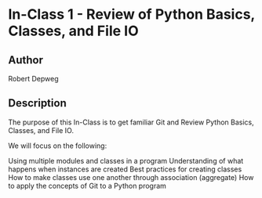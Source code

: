 # In-Class 1 - Review of Python Basics, Classes, and File IO

## Author

Robert Depweg

## Description

The purpose of this In-Class is to get familiar Git and Review Python Basics, Classes, and File IO.

We will focus on the following:

Using multiple modules and classes in a program
Understanding of what happens when instances are created
Best practices for creating classes
How to make classes use one another through association (aggregate)
How to apply the concepts of Git to a Python program
